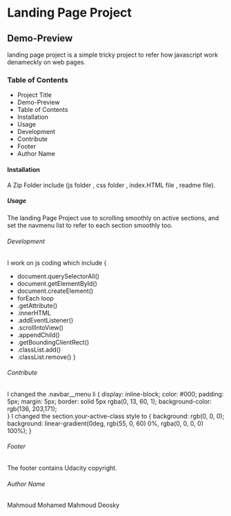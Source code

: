 # Landing Page Project
## Demo-Preview
landing page project is a simple tricky project to refer how javascript work denameckly on web pages.
### Table of Contents
- Project Title
- Demo-Preview
- Table of Contents
- Installation
- Usage
- Development
- Contribute
- Footer
- Author Name
#### Installation
A Zip Folder include (js folder , css folder , index.HTML file , readme file).
##### Usage
The landing Page Project use to scrolling smoothly on active sections, and set the navmenu list to refer to each section smoothly too.
###### Development 
I work on js coding which include {
- document.querySelectorAll()
- document.getElementById()
- document.createElement()
- forEach loop
- .getAttribute()
- .innerHTML
- .addEventListener()
- .scrollIntoView()
- .appendChild()
- .getBoundingClientRect()
- .classList.add()
- .classList.remove()
}
###### Contribute
I changed the .navbar__menu li {
    display: inline-block;
    color: #000;
    padding: 5px;
    margin: 5px;
    border: solid 5px rgba(0, 13, 60, 1);
    background-color: rgb(136, 203,171);   
}
I changed the section.your-active-class style to {
    background: rgb(0, 0, 0);
    background: linear-gradient(0deg, rgb(55, 0, 60) 0%, rgba(0, 0, 0, 0) 100%);
}
###### Footer
The footer contains Udacity copyright.
###### Author Name
Mahmoud Mohamed Mahmoud Deosky 

